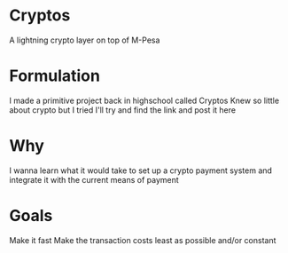 # Cryptos
A lightning crypto layer on top of M-Pesa

# Formulation
I made a primitive project back in highschool called Cryptos
Knew so little about crypto but I tried I'll try and find the link and post it here

# Why
I wanna learn what it would take to set up a crypto payment system and integrate it
with the current means of payment

# Goals
Make it fast
Make the transaction costs least as possible and/or constant
